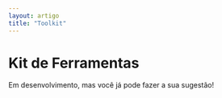 ```yaml
---
layout: artigo
title: "Toolkit"
---
```


<h1>Kit de Ferramentas</h1>
Em desenvolvimento, mas você já pode fazer a sua sugestão!
